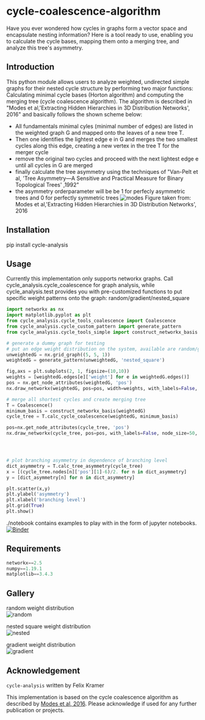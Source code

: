 # cycle-coalescence-algorithm

Have you ever wondered how cycles in graphs form a vector space and encapsulate nesting information? Here is a tool ready to use, enabling you to calculate the cycle bases, mapping them onto a merging tree, and analyze this tree's asymmetry.

##  Introduction
This python module allows users to analyze weighted, undirected simple graphs for their nested cycle structure by performing two major functions: Calculating minimal cycle bases (Horton algorithm) and computing the merging tree (cycle coalescence algorithm). The algorithm is described in "Modes et al,'Extracting Hidden Hierarchies in 3D Distribution Networks', 2016" and basically follows the shown scheme below:
  -  All fundamentals minimal cyles (minimal number of edges) are listed in the weighted graph G and mapped onto the leaves of a new tree T.
  -  Then one identifies the lightest edge e in G and merges the two smallest cycles along this edge, creating a new vertex in the tree T for the merger cycle
  -  remove the original two cycles and proceed with the next lightest edge e until all cycles in G are merged
  -  finally calculate the tree asymmetry using the techniques of "Van-Pelt et al, 'Tree Asymmetry—A Sensitive and Practical Measure for Binary Topological Trees' ,1992"
  -  the asymmetry orderparameter will be be 1 for perfecly asymmetric trees and 0 for perfectly symmetric trees
  ![modes](https://raw.githubusercontent.com/felixk1990/cycle-coalescence-algorithm/main/gallery/modes_merging_algorithm_2016.png)
  Figure taken from: Modes et al,'Extracting Hidden Hierarchies in 3D Distribution Networks', 2016


##  Installation
pip install cycle-analysis

##  Usage
Currently this implementation only supports networkx graphs.
Call cycle_analysis.cycle_coalescence for graph analysis, while cycle_analysis.test provides you with pre-customized functions to put specific weight patterns onto the graph: random/gradient/nested_square
```python
import networkx as nx
import matplotlib.pyplot as plt
from cycle_analysis.cycle_tools_coalescence import Coalescence
from cycle_analysis.cycle_custom_pattern import generate_pattern
from cycle_analysis.cycle_tools_simple import construct_networkx_basis

# generate a dummy graph for testing
# put an edge weight distribution on the system, available are random/gradient/bigradient/nested_square
unweightedG = nx.grid_graph((5, 5, 1))
weightedG = generate_pattern(unweightedG, 'nested_square')

fig,axs = plt.subplots(2, 1, figsize=(10,10))
weights = [weightedG.edges[e]['weight'] for e in weightedG.edges()]
pos = nx.get_node_attributes(weightedG, 'pos')
nx.draw_networkx(weightedG, pos=pos, width=weights, with_labels=False, node_size=50, ax=axs[0] )

# merge all shortest cycles and create merging tree
T = Coalescence()
minimum_basis = construct_networkx_basis(weightedG)
cycle_tree = T.calc_cycle_coalescence(weightedG, minimum_basis)

pos=nx.get_node_attributes(cycle_tree, 'pos')
nx.draw_networkx(cycle_tree, pos=pos, with_labels=False, node_size=50, ax=axs[1])




# plot branching asymmetry in dependence of branching level
dict_asymmetry = T.calc_tree_asymmetry(cycle_tree)
x = [(cycle_tree.nodes[n]['pos'][1]-6)/2. for n in dict_asymmetry]
y = [dict_asymmetry[n] for n in dict_asymmetry]

plt.scatter(x,y)
plt.ylabel('asymmetry')
plt.xlabel('branching level')
plt.grid(True)
plt.show()
```
./notebook contains examples to play with in the form of jupyter notebooks. 
[![Binder](https://mybinder.org/badge_logo.svg)](https://mybinder.org/v2/gh/felixk1990/cycle-coalescence-algorithm/198727ddd80524cd7197f01e46cc74c33175b6f0?labpath=.%2Fnotebook)
##  Requirements
```python
networkx==2.5
numpy==1.19.1
matplotlib==3.4.3
```
##  Gallery
random weight distribution\
![random](https://raw.githubusercontent.com/felixk1990/cycle-coalescence-algorithm/main/gallery/random.png)

nested square weight distribution\
![nested](https://raw.githubusercontent.com/felixk1990/cycle-coalescence-algorithm/main/gallery/nested_square.png)

gradient weight distribution\
![gradient](https://raw.githubusercontent.com/felixk1990/cycle-coalescence-algorithm/main/gallery/gradient.png)
## Acknowledgement
```cycle-analysis``` written by Felix Kramer

This implementation is based on the cycle coalescence algorithm as described by [Modes et al, 2016](https://journals.aps.org/prx/pdf/10.1103/PhysRevX.6.031009). Please acknowledge if used for any further publication or projects.
